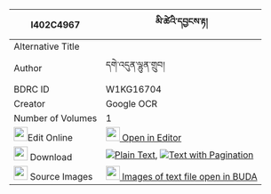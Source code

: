 |I402C4967|མི་ཚེའི་དབྱངས་རྟ། 
| --- | --- 
|Alternative Title |
|Author| དགེ་འདུན་ལྷུན་གྲུབ།
|BDRC ID | W1KG16704
|Creator | Google OCR
|Number of Volumes| 1
|<img width="25" src="https://img.icons8.com/color/25/000000/edit-property.png">Edit Online| [<img width="25" src="https://avatars.githubusercontent.com/u/45091458?s=200&v=4"> Open in Editor](http://editor.openpecha.org/I402C4967)
|<img width="25" src="https://img.icons8.com/fluent/48/000000/download-2.png"/>  Download | [![](https://img.icons8.com/color/20/000000/txt.png)Plain Text](https://github.com/Openpecha/I402C4967/releases/download/v1/mitse_i_yang_ta_plain_I402C4967.zip), [![](https://img.icons8.com/color/20/000000/txt.png)Text with Pagination](https://github.com/Openpecha/I402C4967/releases/download/v1/mitse_i_yang_ta_pages_I402C4967.zip)
|<img width="25" src="https://img.icons8.com/plasticine/100/000000/pictures-folder.png"/>  Source Images | [<img width="25" src="https://library.bdrc.io/icons/BUDA-small.svg"> Images of text file open in BUDA](https://library.bdrc.io/show/bdr:W1KG16704)